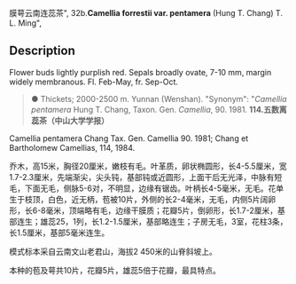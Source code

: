膜萼云南连蕊茶",
32b.**Camellia forrestii var. pentamera** (Hung T. Chang) T. L. Ming",

## Description
Flower buds lightly purplish red. Sepals broadly ovate, 7-10 mm, margin widely membranous. Fl. Feb-May, fr. Sep-Oct.

> ●  Thickets; 2000-2500 m. Yunnan (Wenshan).
  "Synonym": "*Camellia pentamera* Hung T. Chang, Taxon. Gen. *Camellia*, 90. 1981.
**114.五数离蕊茶（中山大学学报）**

Camellia pentamera Chang Tax. Gen. Camellia 90. 1981; Chang et Bartholomew Camellias, 114, 1984.

乔木，高15米，胸径20厘米，嫩枝有毛。叶革质，卵状椭圆形，长4-5.5厘米，宽1.7-2.3厘米，先端渐尖，尖头钝，基部钝或近圆形，上面干后无光泽，中脉有短毛，下面无毛，侧脉5-6对，不明显，边缘有锯齿。叶柄长4-5毫米，无毛。花单生于枝顶，白色，近无柄，苞被10片，外侧的长2-4毫米，无毛，内侧5片阔卵形，长6-8毫米，顶端略有毛，边缘干膜质；花瓣5片，倒卵形，长1.7-2厘米，基部连生；雄蕊25，1列，长1.2-1.5厘米，基部略连生；子房无毛，3室，花柱3条，长1.5厘米，基部5毫米连生。

模式标本采自云南文山老君山，海拔2 450米的山脊斜坡上。

本种的苞及萼共10片，花瓣5片，雄蕊5倍于花瓣，最具特点。
